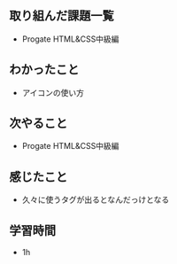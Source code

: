 ## 取り組んだ課題一覧
- Progate HTML&CSS中級編

## わかったこと
- アイコンの使い方

## 次やること
- Progate HTML&CSS中級編

## 感じたこと
- 久々に使うタグが出るとなんだっけとなる

## 学習時間
- 1h
